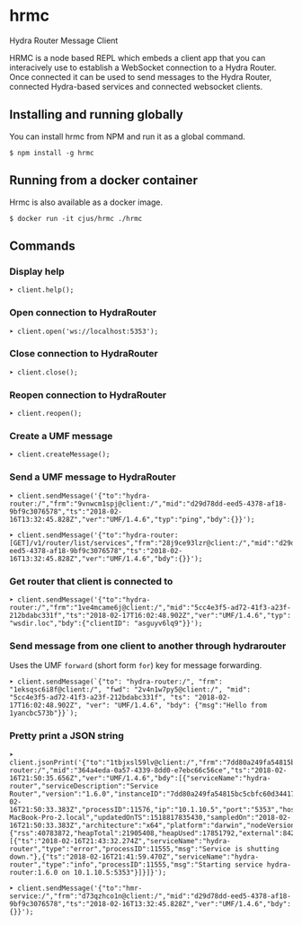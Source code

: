 # hrmc
Hydra Router Message Client

HRMC is a node based REPL which embeds a client app that you can interacively use to establish a WebSocket connection to a Hydra Router. Once connected it can be used to send messages to the Hydra Router, connected Hydra-based services and connected websocket clients.

## Installing and running globally

You can install hrmc from NPM and run it as a global command.

```shell
$ npm install -g hrmc
```

## Running from a docker container

Hrmc is also available as a docker image.

```shell
$ docker run -it cjus/hrmc ./hrmc
```

## Commands

### Display help

```shell
➤ client.help();
```

### Open connection to HydraRouter

```shell
➤ client.open('ws://localhost:5353');
```

### Close connection to HydraRouter

```shell
➤ client.close();
```

### Reopen connection to HydraRouter

```shell
➤ client.reopen();
```

### Create a UMF message

```shell
➤ client.createMessage();
```

### Send a UMF message to HydraRouter

```shell
➤ client.sendMessage('{"to":"hydra-router:/","frm":"9vnwcm1spj@client:/","mid":"d29d78dd-eed5-4378-af18-9bf9c3076578","ts":"2018-02-16T13:32:45.828Z","ver":"UMF/1.4.6","typ":"ping","bdy":{}}');
```


```shell
➤ client.sendMessage('{"to":"hydra-router:[GET]/v1/router/list/services","frm":"28j9ce93lzr@client:/","mid":"d29d78dd-eed5-4378-af18-9bf9c3076578","ts":"2018-02-16T13:32:45.828Z","ver":"UMF/1.4.6","bdy":{}}');
```

### Get router that client is connected to

```shell
➤ client.sendMessage('{"to":"hydra-router:/","frm":"1ve4mcame6j@client:/","mid":"5cc4e3f5-ad72-41f3-a23f-212bdabc331f","ts":"2018-02-17T16:02:48.902Z","ver":"UMF/1.4.6","typ": "wsdir.loc","bdy":{"clientID": "asguyv6lq9"}}');
```

### Send message from one client to another through hydrarouter

Uses the UMF `forward` (short form `for`) key for message forwarding.

```shell
➤ client.sendMessage(`{"to": "hydra-router:/", "frm": "1eksqsc6i8f@client:/", "fwd": "2v4n1w7py5@client:/", "mid": "5cc4e3f5-ad72-41f3-a23f-212bdabc331f", "ts": "2018-02-17T16:02:48.902Z", "ver": "UMF/1.4.6", "bdy": {"msg":"Hello from 1yancbc573b"}}`);
```

### Pretty print a JSON string

```shell
➤ client.jsonPrint('{"to":"1tbjxsl59lv@client:/","frm":"7dd80a249fa54815bc5cbfc60d344175@hydra-router:/","mid":"364a4eda-0a57-4339-8dd0-e7ebc66c56ce","ts":"2018-02-16T21:50:35.656Z","ver":"UMF/1.4.6","bdy":[{"serviceName":"hydra-router","serviceDescription":"Service Router","version":"1.6.0","instanceID":"7dd80a249fa54815bc5cbfc60d344175","updatedOn":"2018-02-16T21:50:33.383Z","processID":11576,"ip":"10.1.10.5","port":"5353","hostName":"Administrators-MacBook-Pro-2.local","updatedOnTS":1518817835430,"sampledOn":"2018-02-16T21:50:33.383Z","architecture":"x64","platform":"darwin","nodeVersion":"v8.9.4","memory":{"rss":40783872,"heapTotal":21905408,"heapUsed":17851792,"external":84234},"uptimeSeconds":370.59,"log":[{"ts":"2018-02-16T21:43:32.274Z","serviceName":"hydra-router","type":"error","processID":11555,"msg":"Service is shutting down."},{"ts":"2018-02-16T21:41:59.470Z","serviceName":"hydra-router","type":"info","processID":11555,"msg":"Starting service hydra-router:1.6.0 on 10.1.10.5:5353"}]}]}');
```

```shell
➤ client.sendMessage('{"to":"hmr-service:/","frm":"d73qzhco1n@client:/","mid":"d29d78dd-eed5-4378-af18-9bf9c3076578","ts":"2018-02-16T13:32:45.828Z","ver":"UMF/1.4.6","bdy":{}}');
```

